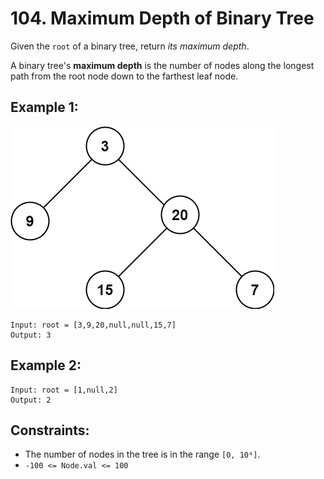 # 104. Maximum Depth of Binary Tree

Given the `root` of a binary tree, return _its maximum depth_.

A binary tree's **maximum depth** is the number of nodes along the longest path from the root node down to the farthest leaf node.

## Example 1:

![Example 1](example1.png)

```
Input: root = [3,9,20,null,null,15,7]
Output: 3
```

## Example 2:

```
Input: root = [1,null,2]
Output: 2
```

## Constraints:

- The number of nodes in the tree is in the range `[0, 10⁴]`.
- `-100 <= Node.val <= 100`
